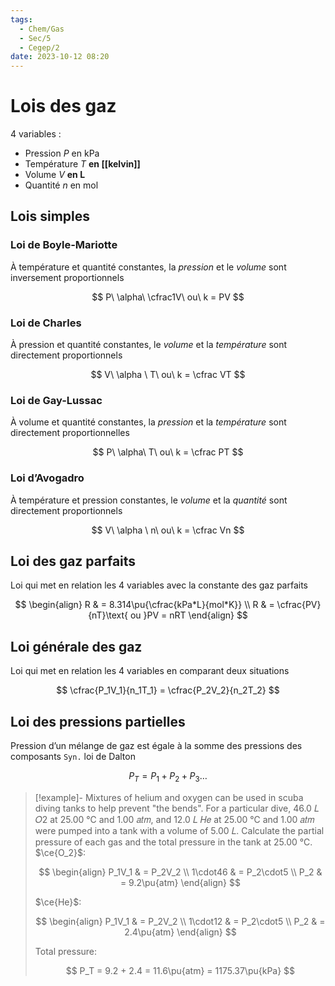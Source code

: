 ```yaml
---
tags:
  - Chem/Gas
  - Sec/5
  - Cegep/2
date: 2023-10-12 08:20
---
```


# Lois des gaz

4 variables :

- Pression $P$ en kPa
- Température $T$ **en [[kelvin]]**
- Volume $V$ **en L**
- Quantité $n$ en mol

## Lois simples

### Loi de Boyle-Mariotte

À température et quantité constantes, la *pression* et le *volume* sont inversement proportionnels

$$
P\ \alpha\ \cfrac1V\ ou\ k = PV
$$

### Loi de Charles

À pression et quantité constantes, le *volume* et la *température* sont directement proportionnels

$$
V\ \alpha \ T\ ou\ k = \cfrac VT
$$

### Loi de Gay-Lussac

À volume et quantité constantes, la *pression* et la *température* sont directement proportionnelles

$$
P\ \alpha\ T\ ou\ k = \cfrac PT
$$

### Loi d’Avogadro

À température et pression constantes, le *volume* et la *quantité* sont directement proportionnels

$$
V\ \alpha \ n\ ou\ k = \cfrac Vn
$$

## Loi des gaz parfaits

Loi qui met en relation les 4 variables avec la constante des gaz parfaits

$$
\begin{align}
R & = 8.314\pu{\cfrac{kPa*L}{mol*K}} \\
R & = \cfrac{PV}{nT}\text{ ou }PV = nRT
\end{align}
$$

## Loi générale des gaz

Loi qui met en relation les 4 variables en comparant deux situations

$$
\cfrac{P_1V_1}{n_1T_1} = \cfrac{P_2V_2}{n_2T_2}
$$

## Loi des pressions partielles

Pression d’un mélange de gaz est égale à la somme des pressions des composants
`Syn.` loi de Dalton

$$
P_T = P_1 + P_2 + P_3 …
$$

> [!example]- Mixtures of helium and oxygen can be used in scuba diving tanks to help prevent "the bends". For a particular dive, 46.0 𝐿 𝑂2 at 25.00 ℃ and 1.00 𝑎𝑡𝑚, and 12.0 𝐿 𝐻𝑒 at 25.00 ℃ and 1.00 𝑎𝑡𝑚 were pumped into a tank with a volume of 5.00 𝐿. Calculate the partial pressure of each gas and the total pressure in the tank at 25.00 ℃.
> $\ce{O_2}$:
> 
> $$
> \begin{align}
> P_1V_1 & = P_2V_2 \\
> 1\cdot46 & = P_2\cdot5 \\
> P_2 & = 9.2\pu{atm}
> \end{align}
> $$
> 
> $\ce{He}$:
> 
> $$
> \begin{align}
> P_1V_1 & = P_2V_2 \\
> 1\cdot12 & = P_2\cdot5 \\
> P_2 & = 2.4\pu{atm}
> \end{align}
> $$
> 
> Total pressure:
> 
> $$
> P_T = 9.2 + 2.4 = 11.6\pu{atm} = 1175.37\pu{kPa}
> $$
